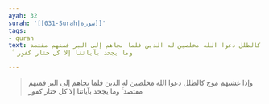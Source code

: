 ```yaml
---
ayah: 32
surah: '[[031-Surah|سورة]]'
tags:
- quran
text: وإذا غشيهم موج كالظلل دعوا الله مخلصين له الدين فلما نجاهم إلى البر فمنهم مقتصد
  ۚ وما يجحد بآياتنا إلا كل ختار كفور

---
```

> وإذا غشيهم موج كالظلل دعوا الله مخلصين له الدين فلما نجاهم إلى البر فمنهم مقتصد ۚ وما يجحد بآياتنا إلا كل ختار كفور
